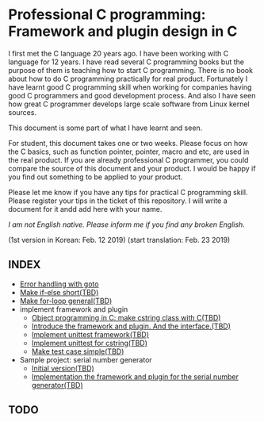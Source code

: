 # Professional C programming: Framework and plugin design in C

I first met the C language 20 years ago. I have been working with C language for 12 years.
I have read several C programming books but the purpose of them is teaching how to start C programming.
There is no book about how to do C programming practically for real product.
Fortunately I have learnt good C programming skill when working for companies having good C programmers and good development process.
And also I have seen how great C programmer develops large scale software from Linux kernel sources.

This document is some part of what I have learnt and seen.

For student, this document takes one or two weeks. Please focus on how the C basics, such as function pointer, pointer, macro and etc, are used in the real product.
If you are already professional C programmer, you could compare the source of this document and your product. I would be happy if you find out something to be applied to your product.

Please let me know if you have any tips for practical C programming skill. Please register your tips in the ticket of this repository. I will write a document for it andd add here with your name.

*I am not English native. Please inform me if you find any broken English.*

(1st version in Korean: Feb. 12 2019)
(start translation: Feb. 23 2019)

## INDEX

* [Error handling with goto](error_handle.md)
* [Make if-else short(TBD)](long-if.md)
* [Make for-loop general(TBD)](foreach.md)
* implement framework and plugin
  * [Object programming in C: make cstring class with C(TBD)](cstring.md)
  * [Introduce the framework and plugin. And the interface.(TBD)](interface.md)
  * [Implement unittest framework(TBD)](unittest.md)
  * [Implement unittest for cstring(TBD)](unittest_cstring.md)
  * [Make test case simple(TBD)](unittest_cstring2.md)
* Sample project: serial number generator
  * [Initial version(TBD)](serial_step1.md)
  * [Implementation the framework and plugin for the serial number generator(TBD)](serial_step2.md)

## TODO

